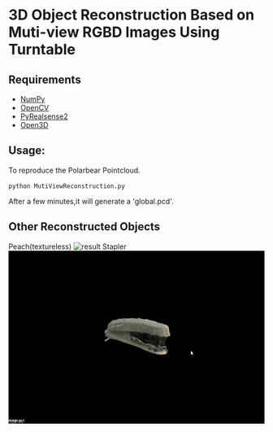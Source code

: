 # 3D Object Reconstruction Based on Muti-view RGBD Images Using Turntable

## Requirements
* [NumPy](https://pypi.org/project/numpy/)
* [OpenCV](https://pypi.org/project/opencv-python/)
* [PyRealsense2](https://pypi.org/project/pyrealsense2/)
* [Open3D](https://github.com/IntelVCL/Open3D)


## Usage:
To reproduce the Polarbear Pointcloud.
```
python MutiViewReconstruction.py
```
After a few minutes,it will generate a 'global.pcd'.

## Other Reconstructed Objects
Peach(textureless)
![result](./doc/peach.gif)
Stapler
![result](./doc/stapler.gif)